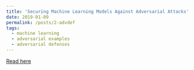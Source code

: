 ```yaml
---
title: 'Securing Machine Learning Models Against Adversarial Attacks'
date: 2019-01-09
permalink: /posts/2-advdef
tags:
  - machine learning
  - adversarial examples
  - adversarial defenses
---
```


[Read here](https://medium.com/element-ai-research-lab/securing-machine-learning-models-against-adversarial-attacks-b6cd5d2be8e2)